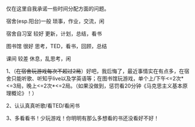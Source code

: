 仅在这里自我承诺一些时间分配方面的问题。



宿舍(esp.阳台)一般	琐事，作业，交流，闲

宿舍自习室	 较好	更新，计划，总结，看书

图书馆		 很好	思考，TED，看书，回顾，总结

课间		 较差	休息，乱思考，闲



1、（~~在宿舍玩游戏每次不超过2局~~）好吧，我后悔了，最近事情实在有点多，在宿舍只能听歌、听知乎live以及学英语等；在图书馆玩游戏，单个上/下午<=2次\*<=3局，晚上<=2次\*<=2局。（如果没做到，惩罚看20分钟《马克思主义基本原理概论》！）

2、认认真真听歌/看TED/看闲书

3、多看看书！少玩游戏！你明明有那么多想看的书还没看好不好！

